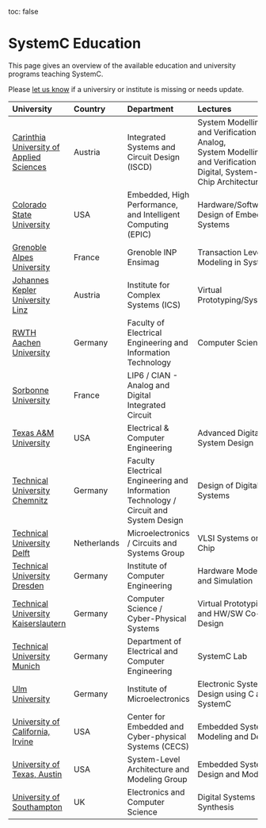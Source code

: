 toc: false

# SystemC Education

This page gives an overview of the available education and university programs teaching SystemC. 

Please [let us know][issues] if a universiry or institute is missing or needs update.

| University    | Country     | Department     | Lectures                                       |
| :------------ | :---------- | :--------------| :--------------------------------------------- |
| [Carinthia University of Applied Sciences][15] | Austria | Integrated Systems and Circuit Design (ISCD) | System Modelling and Verification - Analog,<br>System Modelling and Verification - Digital, System-on-Chip Architectures |
| [Colorado State University][16] | USA | Embedded, High Performance, and Intelligent Computing (EPIC) | Hardware/Software Design of Embedded Systems |
| [Grenoble Alpes University][14] | France | Grenoble INP Ensimag | Transaction Level Modeling in SystemC |
| [Johannes Kepler University Linz][6] | Austria | Institute for Complex Systems (ICS) | Virtual Prototyping/SystemC |
| [RWTH Aachen University][11] | Germany | Faculty of Electrical Engineering and Information Technology | Computer Science 3 |
| [Sorbonne University][8] | France | LIP6 / CIAN - Analog and Digital Integrated Circuit |  |
| [Texas A&M University][12] | USA | Electrical & Computer Engineering  | Advanced Digital System Design |
| [Technical University Chemnitz][10] | Germany | Faculty Electrical Engineering and Information Technology / Circuit and System Design | Design of Digital Systems |
| [Technical University Delft ][13] | Netherlands | Microelectronics / Circuits and Systems Group | VLSI Systems on Chip |
| [Technical University Dresden][9] | Germany | Institute of Computer Engineering | Hardware Modeling and Simulation |
| [Technical University Kaiserslautern][2] | Germany | Computer Science / Cyber-Physical Systems | Virtual Prototyping and HW/SW Co-Design |
| [Technical University Munich][3] | Germany | Department of Electrical and Computer Engineering | SystemC Lab |
| [Ulm University][1] | Germany | Institute of Microelectronics | Electronic System Design using C and SystemC |
| [University of California, Irvine][7] | USA | Center for Embedded and Cyber-physical Systems (CECS) | Embedded Systems Modeling and Design |
| [University of Texas, Austin][4] | USA | System-Level Architecture and Modeling Group | Embedded System Design and Modeling |
| [University of Southampton][5] | UK | Electronics and Computer Science | Digital Systems Synthesis |

[issues]: https://github.com/accellera-official/systemc.org/issues 

[1]: https://www.uni-ulm.de/in/mikro/
[2]: https://cps.cs.uni-kl.de/en/teaching/
[3]: https://www.ei.tum.de/msce/academic-program/msce-curriculum/
[4]: http://slam.ece.utexas.edu/
[5]: https://www.ecs.soton.ac.uk/
[6]: https://www.ics.jku.at/
[7]: http://www.cecs.uci.edu/
[8]: https://www-soc.lip6.fr/en/
[9]: https://tu-dresden.de/
[10]: https://www.tu-chemnitz.de/
[11]: https://www.elektrotechnik.rwth-aachen.de/
[12]: https://cesg.tamu.edu/
[13]: https://cas.tudelft.nl/
[14]: https://ensimag.grenoble-inp.fr/en
[15]: https://www.fh-kaernten.at/iscd
[16]: https://www.engr.colostate.edu/~sudeep/teaching/hardwaresoftware-design-of-embedded-systems
